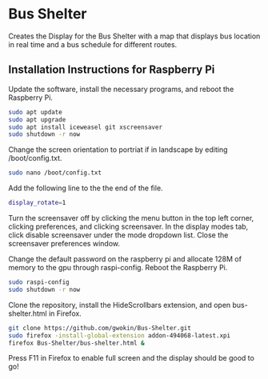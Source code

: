 # Bus Shelter
Creates the Display for the Bus Shelter with a map that displays bus location in real time and a bus schedule for different routes. 


## Installation Instructions for Raspberry Pi
Update the software, install the necessary programs, and reboot the Raspberry Pi. 

```bash
sudo apt update
sudo apt upgrade
sudo apt install iceweasel git xscreensaver
sudo shutdown -r now
```

Change the screen orientation to portriat if in landscape by editing /boot/config.txt.
```bash
sudo nano /boot/config.txt
```
Add the following line to the the end of the file.
```bash
display_rotate=1
```

Turn the screensaver off by clicking the menu button in the top left corner, clicking preferences, and clicking screensaver. In the display modes tab, click disable screensaver under the mode dropdown list. Close the screensaver preferences window. 

Change the default password on the raspberry pi and allocate 128M of memory to the gpu through raspi-config. Reboot the Raspberry Pi.
```bash
sudo raspi-config
sudo shutdown -r now
```

Clone the repository, install the HideScrollbars extension, and open bus-shelter.html in Firefox.
```bash
git clone https://github.com/gwokin/Bus-Shelter.git
sudo firefox -install-global-extension addon-494068-latest.xpi
firefox Bus-Shelter/bus-shelter.html &
```

Press F11 in Firefox to enable full screen and the display should be good to go!
